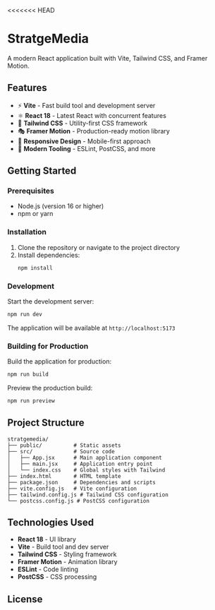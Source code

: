 <<<<<<< HEAD
# StratgeMedia

A modern React application built with Vite, Tailwind CSS, and Framer Motion.

## Features

- ⚡ **Vite** - Fast build tool and development server
- ⚛️ **React 18** - Latest React with concurrent features
- 🎨 **Tailwind CSS** - Utility-first CSS framework
- 🎭 **Framer Motion** - Production-ready motion library
- 📱 **Responsive Design** - Mobile-first approach
- 🚀 **Modern Tooling** - ESLint, PostCSS, and more

## Getting Started

### Prerequisites

- Node.js (version 16 or higher)
- npm or yarn

### Installation

1. Clone the repository or navigate to the project directory
2. Install dependencies:
   ```bash
   npm install
   ```

### Development

Start the development server:
```bash
npm run dev
```

The application will be available at `http://localhost:5173`

### Building for Production

Build the application for production:
```bash
npm run build
```

Preview the production build:
```bash
npm run preview
```

## Project Structure

```
stratgemedia/
├── public/          # Static assets
├── src/             # Source code
│   ├── App.jsx      # Main application component
│   ├── main.jsx     # Application entry point
│   └── index.css    # Global styles with Tailwind
├── index.html       # HTML template
├── package.json     # Dependencies and scripts
├── vite.config.js   # Vite configuration
├── tailwind.config.js # Tailwind CSS configuration
└── postcss.config.js # PostCSS configuration
```

## Technologies Used

- **React 18** - UI library
- **Vite** - Build tool and dev server
- **Tailwind CSS** - Styling framework
- **Framer Motion** - Animation library
- **ESLint** - Code linting
- **PostCSS** - CSS processing

## License


